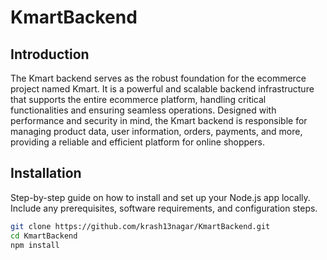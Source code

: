 # KmartBackend


## Introduction
The Kmart backend serves as the robust foundation for the ecommerce project named Kmart. It is a powerful and scalable backend infrastructure that supports the entire ecommerce platform, handling critical functionalities and ensuring seamless operations. Designed with performance and security in mind, the Kmart backend is responsible for managing product data, user information, orders, payments, and more, providing a reliable and efficient platform for online shoppers.

## Installation

Step-by-step guide on how to install and set up your Node.js app locally. Include any prerequisites, software requirements, and configuration steps.

```bash
git clone https://github.com/krash13nagar/KmartBackend.git
cd KmartBackend
npm install
